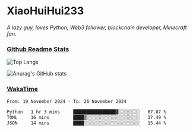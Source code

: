 # XiaoHuiHui233

*A lazy guy, loves Python, Web3 follower, blockchain developer, Minecraft fan.*

### [Github Readme Stats](https://github.com/anuraghazra/github-readme-stats)

![Top Langs](https://github-readme-stats.vercel.app/api/top-langs/?username=XiaoHuiHui233&layout=compact&theme=github_dark)

![Anurag's GitHub stats](https://github-readme-stats.vercel.app/api?username=XiaoHuiHui233&show_icons=true&theme=github_dark)

### [WakaTime](https://wakatime.com)

<!--START_SECTION:waka-->

```txt
From: 19 November 2024 - To: 26 November 2024

Python   1 hr 3 mins     ████████████████▓░░░░░░░░   67.07 %
TOML     16 mins         ████▒░░░░░░░░░░░░░░░░░░░░   17.49 %
JSON     14 mins         ████░░░░░░░░░░░░░░░░░░░░░   15.44 %
```

<!--END_SECTION:waka-->
